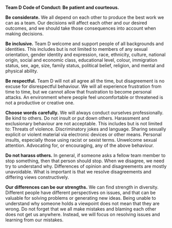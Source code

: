 **Team D Code of Conduct: Be patient and courteous.**

**Be considerate.** We all depend on each other to produce the best work we can as a team. Our decisions will affect each other and our desired outcomes, and we should take those consequences into account when making decisions.

**Be inclusive.** Team D welcome and support people of all backgrounds and identities. This includes but is not limited to members of any sexual orientation, gender identity and expression, race, ethnicity, culture, national origin, social and economic class, educational level, colour, immigration status, sex, age, size, family status, political belief, religion, and mental and physical ability.

**Be respectful.** Team D will not all agree all the time, but disagreement is no excuse for disrespectful behaviour. We will all experience frustration from time to time, but we cannot allow that frustration to become personal attacks. An environment where people feel uncomfortable or threatened is not a productive or creative one.

**Choose words carefully.** We will always conduct ourselves professionally. Be kind to others. Do not insult or put down others. Harassment and exclusionary behaviour are not acceptable. This includes but is not limited to: Threats of violence. Discriminatory jokes and language.  Sharing sexually explicit or violent material via electronic devices or other means. Personal insults, especially those using racist or sexist terms. Unwelcome sexual attention. Advocating for, or encouraging, any of the above behaviour.

**Do not harass others.** In general, if someone asks a fellow team member to stop something, then that person should stop. When we disagree, we need try to understand why. Differences of opinion and disagreements are mostly unavoidable. What is important is that we resolve disagreements and differing views constructively.

**Our differences can be our strengths.** We can find strength in diversity. Different people have different perspectives on issues, and that can be valuable for solving problems or generating new ideas. Being unable to understand why someone holds a viewpoint does not mean that they are wrong. Do not forget that we all make mistakes and blaming each other does not get us anywhere. Instead, we will focus on resolving issues and learning from our mistakes.
